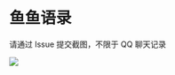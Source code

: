# 鱼鱼语录


请通过 Issue 提交截图，不限于 QQ 聊天记录

![](https://camo.githubusercontent.com/54167c1ecda48a5b1cc8ba15bcab07ceed77f8d6/68747470733a2f2f67726170682e62616964752e636f6d2f7265736f757263652f31303236346536636463613336343132336333626130313535313934393538362e6a7067)
